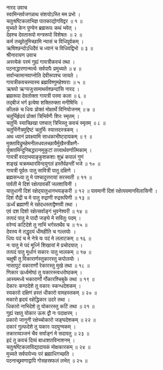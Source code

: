 नारद उवाच  
स्वामिन्सर्वजगन्नाथ संशयोऽस्ति मम प्रभो ।  
चतुःषष्टिकलाभिज्ञ पातकाद्योगविद्वर ॥ १ ॥  
मुच्यते केन पुण्येन ब्रह्मरूपः कथं भवेत् ।  
देहश्च देवतारूपो मन्त्ररूपो विशेषतः ॥ २ ॥  
कर्म तच्छ्रोतुमिच्छामि न्यासं च विधिपूर्वकम् ।  
ऋषिश्छन्दोऽधिदैवं च ध्यानं च विधिवद्विभो ॥ ३ ॥  
श्रीनारायण उवाच  
अस्त्येकं परमं गुह्यं गायत्रीकवचं तथा ।  
पठनाद्धारणान्मर्त्यः सर्वपापैः प्रमुच्यते ॥ ४ ॥  
सर्वान्कामानवाप्नोति देवीरूपश्च जायते ।  
गायत्रीकवचस्यास्य ब्रह्मविष्णुमहेश्वराः ॥ ५ ॥  
ऋषयो ऋग्यजुःसामाथर्वश्छन्दांसि नारद ।  
ब्रह्मरूपा देवतोक्ता गायत्री परमा कला ॥ ६ ॥  
तद्‌बीजं भर्ग इत्येषा शक्तिरुक्ता मनीषिभिः ।  
कीलकं च धियः प्रोक्तं मोक्षार्थे विनियोजनम् ॥ ७ ॥  
चतुर्भिर्हृदयं प्रोक्तं त्रिभिर्वर्णेः शिरः स्मृतम् ।  
चतुर्भिः स्याच्छिखा पश्चात् त्रिभिस्तु कवचं स्मृतम् ॥ ८ ॥  
चतुर्भिर्नेत्रमुद्दिष्टं चतुर्भिः स्यात्तदस्त्रकम् ।  
अथ ध्यानं प्रवक्ष्यामि साधकाभीष्टदायकम् ॥ ९ ॥  
मुक्ताविद्रुमहेमनीलधवलच्छायैर्मुखैस्त्रीक्षणै-  
र्युक्तामिन्दुनिबद्धरत्नमुकुटां तत्त्वार्थवर्णात्मिकाम् ।  
गायत्रीं वरदाभयाङ्‌कुशकशाः शुभ्रं कपालं गुणं  
शङ्‌खं चक्रमथारविन्दयुगलं हस्तैर्वहन्तीं भजे ॥ १० ॥  
गायत्री पूर्वतः पातु सावित्री पातु दक्षिणे ।  
ब्रह्मसन्ध्या तु मे पश्चादुत्तरायां सरस्वती ॥ ११ ॥  
पार्वती मे दिशं रक्षेत्पावकीं जलशायिनी ।  
यातुधानी दिशं रक्षेद्‌यातुधानभयङ्‌करी ॥ १२ ॥
पावमानी दिशं रक्षेत्पवमानविलासिनी ।  
दिशं रौद्री च मे पातु रुद्राणी रुद्ररूपिणी ॥ १३ ॥  
ऊर्ध्वं ब्रह्माणी मे रक्षेदधस्ताद्वैष्णवी तथा ।  
एवं दश दिशो रक्षेत्सर्वाङ्‌गं भुवनेश्वरी ॥ १४ ॥  
तत्पदं पातु मे पादौ जङ्‌घे मे सवितुः पदम् ।  
वरेण्यं कटिदेशे तु नाभिं भर्गस्तथैव च ॥ १५ ॥  
देवस्य मे तद्धृदयं धीमहीति च गल्लयोः ।  
धियः पदं च मे नेत्रे यः पदं मे ललाटकम् ॥ १६ ॥  
नः पातु मे पदं मूर्ध्नि शिखायां मे प्रचोदयात् ।  
तत्पदं पातु मूर्धानं सकारः पातु भालकम् ॥ १७ ॥  
चक्षुषी तु विकारार्णस्तुकारस्तु कपोलयोः ।  
नासापुटं वकारार्णो रेकारस्तु मुखे तथा ॥ १८ ॥  
णिकार ऊर्ध्वमोष्ठं तु यकारस्त्वधरोष्ठकम् ।  
आस्यमध्ये भकारार्णो र्गोकारश्चिबुके तथा ॥ १९ ॥  
देकारः कण्ठदेशे तु वकारः स्कन्धदेशकम् ।  
स्यकारो दक्षिणं हस्तं धीकारो वामहस्तकम् ॥ २० ॥  
मकारो हृदयं रक्षेद्धिकार उदरे तथा ।  
धिकारो नाभिदेशे तु योकारस्तु कटिं तथा ॥ २१ ॥  
गुह्यं रक्षतु योकार ऊरू द्वौ नः पदाक्षरम् ।  
प्रकारो जानुनी रक्षेच्चोकारो जङ्‌घदेशकम् ॥ २२ ॥  
दकारं गुल्फदेशे तु यकारः पदयुग्मकम् ।  
तकारव्यञ्जनं चैव सर्वाङ्‌गं मे सदावतु ॥ २३ ॥  
इदं तु कवचं दिव्यं बाधाशतविनाशनम् ।  
चतुःषष्टिकलाविद्यादायकं मोक्षकारकम् ॥ २४ ॥  
मुच्यते सर्वपापेभ्यः परं ब्रह्माधिगच्छति ।  
पठनाच्छ्रवणाद्वापि गोसहस्रफलं लभेत् ॥ २५ ॥
